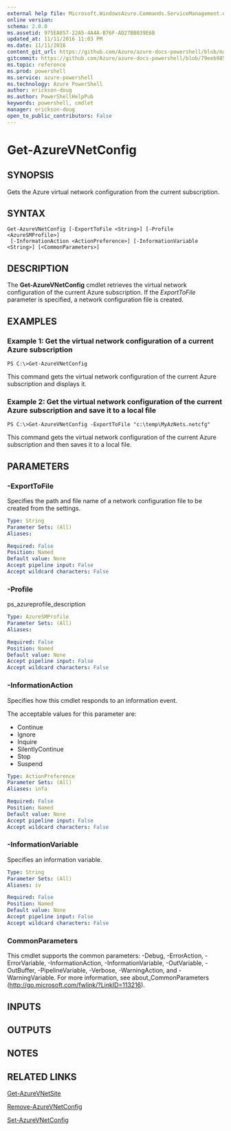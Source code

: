 ```yaml
---
external help file: Microsoft.WindowsAzure.Commands.ServiceManagement.dll-Help.xml
online version: 
schema: 2.0.0
ms.assetid: 975EA857-22A5-4A4A-B76F-AD27BB039E6B
updated_at: 11/11/2016 11:03 PM
ms.date: 11/11/2016
content_git_url: https://github.com/Azure/azure-docs-powershell/blob/master/azureps-cmdlets-docs/ServiceManagement/Azure.Service/v1.6.1/Get-AzureVNetConfig.md
gitcommit: https://github.com/Azure/azure-docs-powershell/blob/79eeb985ea480979357fb4695832a0c3d29a48bf/azureps-cmdlets-docs/ServiceManagement/Azure.Service/v1.6.1/Get-AzureVNetConfig.md
ms.topic: reference
ms.prod: powershell
ms.service: azure-powershell
ms.technology: Azure PowerShell
author: erickson-doug
ms.author: PowerShellHelpPub
keywords: powershell, cmdlet
manager: erickson-doug
open_to_public_contributors: False
---
```


# Get-AzureVNetConfig

## SYNOPSIS
Gets the Azure virtual network configuration from the current subscription.

## SYNTAX

```
Get-AzureVNetConfig [-ExportToFile <String>] [-Profile <AzureSMProfile>]
 [-InformationAction <ActionPreference>] [-InformationVariable <String>] [<CommonParameters>]
```

## DESCRIPTION
The **Get-AzureVNetConfig** cmdlet retrieves the virtual network configuration of the current Azure subscription.
If the *ExportToFile* parameter is specified, a network configuration file is created.

## EXAMPLES

### Example 1: Get the virtual network configuration of a current Azure subscription
```
PS C:\>Get-AzureVNetConfig
```

This command gets the virtual network configuration of the current Azure subscription and displays it.

### Example 2: Get the virtual network configuration of the current Azure subscription and save it to a local file
```
PS C:\>Get-AzureVNetConfig -ExportToFile "c:\temp\MyAzNets.netcfg"
```

This command gets the virtual network configuration of the current Azure subscription and then saves it to a local file.

## PARAMETERS

### -ExportToFile
Specifies the path and file name of a network configuration file to be created from the settings.

```yaml
Type: String
Parameter Sets: (All)
Aliases: 

Required: False
Position: Named
Default value: None
Accept pipeline input: False
Accept wildcard characters: False
```

### -Profile
ps_azureprofile_description

```yaml
Type: AzureSMProfile
Parameter Sets: (All)
Aliases: 

Required: False
Position: Named
Default value: None
Accept pipeline input: False
Accept wildcard characters: False
```

### -InformationAction
Specifies how this cmdlet responds to an information event.

The acceptable values for this parameter are:

- Continue
- Ignore
- Inquire
- SilentlyContinue
- Stop
- Suspend

```yaml
Type: ActionPreference
Parameter Sets: (All)
Aliases: infa

Required: False
Position: Named
Default value: None
Accept pipeline input: False
Accept wildcard characters: False
```

### -InformationVariable
Specifies an information variable.

```yaml
Type: String
Parameter Sets: (All)
Aliases: iv

Required: False
Position: Named
Default value: None
Accept pipeline input: False
Accept wildcard characters: False
```

### CommonParameters
This cmdlet supports the common parameters: -Debug, -ErrorAction, -ErrorVariable, -InformationAction, -InformationVariable, -OutVariable, -OutBuffer, -PipelineVariable, -Verbose, -WarningAction, and -WarningVariable. For more information, see about_CommonParameters (http://go.microsoft.com/fwlink/?LinkID=113216).

## INPUTS

## OUTPUTS

## NOTES

## RELATED LINKS

[Get-AzureVNetSite](xref:ServiceManagement/Azure.Service/v1.6.1/Get-AzureVNetSite.md)

[Remove-AzureVNetConfig](xref:ServiceManagement/Azure.Service/v1.6.1/Remove-AzureVNetConfig.md)

[Set-AzureVNetConfig](xref:ServiceManagement/Azure.Service/v1.6.1/Set-AzureVNetConfig.md)


